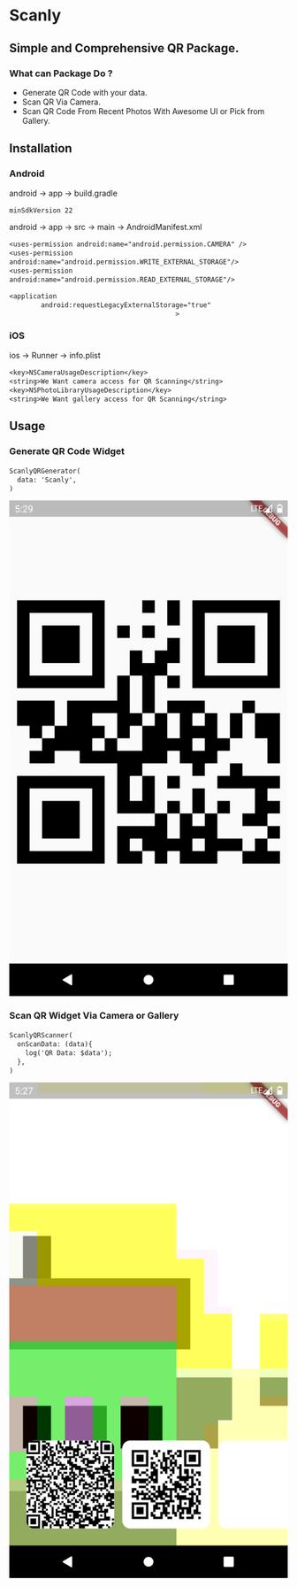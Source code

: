 # Scanly
## Simple and Comprehensive QR Package.
### What can Package Do ?

- Generate QR Code with your data.
- Scan QR Via Camera.
- Scan QR Code From Recent Photos With Awesome UI or Pick from Gallery.

## Installation
### Android 
android -> app -> build.gradle
```
minSdkVersion 22
```
android -> app -> src -> main -> AndroidManifest.xml
```
<uses-permission android:name="android.permission.CAMERA" />
<uses-permission android:name="android.permission.WRITE_EXTERNAL_STORAGE"/>
<uses-permission android:name="android.permission.READ_EXTERNAL_STORAGE"/>
```
```
<application
        android:requestLegacyExternalStorage="true"
                                          >
```

### iOS
ios -> Runner -> info.plist
```
<key>NSCameraUsageDescription</key>
<string>We Want camera access for QR Scanning</string>
<key>NSPhotoLibraryUsageDescription</key>
<string>We Want gallery access for QR Scanning</string>
```

## Usage

### Generate QR Code Widget
```
ScanlyQRGenerator(
  data: 'Scanly',
)
```

![](images/Screenshot_1652542175.png)

### Scan QR Widget Via Camera or Gallery
```
ScanlyQRScanner(
  onScanData: (data){
    log('QR Data: $data'); 
  },
)
```
![](images/Screenshot_1652542036.png)
